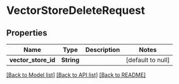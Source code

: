 # VectorStoreDeleteRequest
## Properties

| Name | Type | Description | Notes |
|------------ | ------------- | ------------- | -------------|
| **vector\_store\_id** | **String** |  | [default to null] |

[[Back to Model list]](../README.md#documentation-for-models) [[Back to API list]](../README.md#documentation-for-api-endpoints) [[Back to README]](../README.md)

